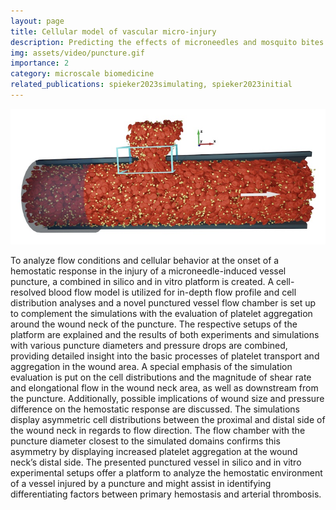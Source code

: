 ```yaml
---
layout: page
title: Cellular model of vascular micro-injury
description: Predicting the effects of microneedles and mosquito bites
img: assets/video/puncture.gif
importance: 2
category: microscale biomedicine
related_publications: spieker2023simulating, spieker2023initial
---
```


![Punctured vessel.](/assets/img/projects/puncture.jpg)

To analyze flow conditions and cellular behavior at the onset of a hemostatic response in the injury of a microneedle-induced vessel puncture, a combined in silico and in vitro platform is created. A cell-resolved blood flow model is utilized for in-depth flow profile and cell distribution analyses and a novel punctured vessel flow chamber is set up to complement the simulations with the evaluation of platelet aggregation around the wound neck of the puncture. The respective setups of the platform are explained and the results of both experiments and simulations with various puncture diameters and pressure drops are combined, providing detailed insight into the basic processes of platelet transport and aggregation in the wound area. A special emphasis of the simulation evaluation is put on the cell distributions and the magnitude of shear rate and elongational flow in the wound neck area, as well as downstream from the puncture. Additionally, possible implications of wound size and pressure difference on the hemostatic response are discussed. The simulations display asymmetric cell distributions between the proximal and distal side of the wound neck in regards to flow direction. The flow chamber with the puncture diameter closest to the simulated domains confirms this asymmetry by displaying increased platelet aggregation at the wound neck’s distal side. The presented punctured vessel in silico and in vitro experimental setups offer a platform to analyze the hemostatic environment of a vessel injured by a puncture and might assist in identifying differentiating factors between primary hemostasis and arterial thrombosis.